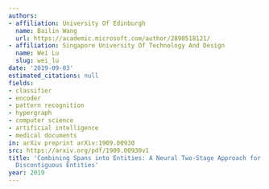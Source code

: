 ```yaml
---
authors:
- affiliation: University Of Edinburgh
  name: Bailin Wang
  url: https://academic.microsoft.com/author/2890518121/
- affiliation: Singapore University Of Technology And Design
  name: Wei Lu
  slug: wei_lu
date: '2019-09-03'
estimated_citations: null
fields:
- classifier
- encoder
- pattern recognition
- hypergraph
- computer science
- artificial intelligence
- medical documents
in: arXiv preprint arXiv:1909.00930
src: https://arxiv.org/pdf/1909.00930v1
title: 'Combining Spans into Entities: A Neural Two-Stage Approach for Recognizing
  Discontiguous Entities'
year: 2019
---
```

